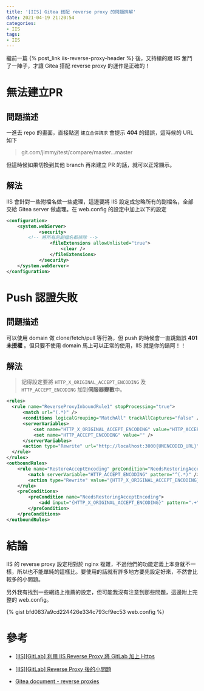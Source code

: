 ```yaml
---
title: '[IIS] Gitea 搭配 reverse proxy 的問題排解'
date: 2021-04-19 21:20:54
categories:
- IIS
tags:
- IIS
---
```


繼前一篇 {% post_link iis-reverse-proxy-header %} 後，又持續的跟 IIS 奮鬥了一陣子，才讓 Gitea 搭配 reverse proxy 的運作是正確的！

<!-- more -->

# 無法建立PR

## 問題描述

一進去 repo 的畫面，直接點選 `建立合併請求` 會提示 **404** 的錯誤，這時候的 URL 如下

> git.com/jimmy/test/compare/master...master

但這時候如果切換到其他 branch 再來建立 PR 的話，就可以正常顯示。

## 解法

IIS 會針對一些附檔名做一些處理，這邊要將 IIS 設定成忽略所有的副檔名，全部交給 Gitea server 做處理。在 web.config 的設定中加上以下的設定

```xml
<configuration>
    <system.webServer>
			<security>
        <!-- 將所有的副檔名都排除 -->
				<fileExtensions allowUnlisted="true">
					<clear />
				</fileExtensions>
			</security>
    </system.webServer>
</configuration>
```

# Push 認證失敗

## 問題描述

可以使用 domain 做 clone/fetch/pull 等行為，但 push 的時候會一直跳錯誤 **401 未授權** 。但只要不使用 domain 馬上可以正常的使用，IIS 就是你的鍋阿！！

## 解法

> 記得設定要將 `HTTP_X_ORIGINAL_ACCEPT_ENCODING` 及 `HTTP_ACCEPT_ENCODING` 加到**伺服器變數**中。

```xml
<rules>
  <rule name="ReverseProxyInboundRule1" stopProcessing="true">
      <match url="(.*)" />
      <conditions logicalGrouping="MatchAll" trackAllCaptures="false" />
      <serverVariables>
          <set name="HTTP_X_ORIGINAL_ACCEPT_ENCODING" value="HTTP_ACCEPT_ENCODING" />
          <set name="HTTP_ACCEPT_ENCODING" value="" />
      </serverVariables>
      <action type="Rewrite" url="http://localhost:3000{UNENCODED_URL}" />
  </rule>
</rules>
<outboundRules>
    <rule name="RestoreAcceptEncoding" preCondition="NeedsRestoringAcceptEncoding">
        <match serverVariable="HTTP_ACCEPT_ENCODING" pattern="^(.*)" />
        <action type="Rewrite" value="{HTTP_X_ORIGINAL_ACCEPT_ENCODING}" />
    </rule>
    <preConditions>
        <preCondition name="NeedsRestoringAcceptEncoding">
            <add input="{HTTP_X_ORIGINAL_ACCEPT_ENCODING}" pattern=".+" />
        </preCondition>
    </preConditions>
</outboundRules>
```
# 結論

IIS 的 reverse proxy 設定相對於 nginx 複雜，不過他們的功能定義上本身就不一樣，所以也不能單純的這樣比。要使用的話就有許多地方要先設定好來，不然會比較多的小問題。

另外我有找到一些網路上推薦的設定，但可能我沒有注意到那些問題，這邊附上完整的 web.config。

{% gist bfd0837a9cd224426e334c793cf9ec53 web.config %}

# 參考

* [[IIS\][GitLab] 利用 IIS Reverse Proxy 將 GitLab 加上 Https](https://exfast.me/2018/09/iis-gitlab-using-iis-reverse-proxy-to-add-gitlab-to-https/)

* [[IIS\][GitLab] Reverse Proxy 後的小問題](https://exfast.me/2018/12/iis-gitlab-reverse-proxy-small-problem/)

* [Gitea document - reverse proxies](https://docs.gitea.io/en-us/reverse-proxies/#iis)

